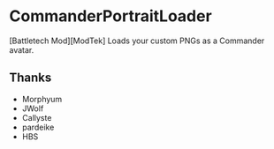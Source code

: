 # CommanderPortraitLoader

[Battletech Mod][ModTek] Loads your custom PNGs as a Commander avatar.

## Thanks
* Morphyum
* JWolf
* Callyste
* pardeike
* HBS